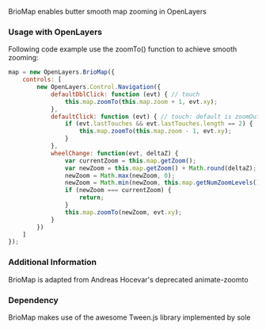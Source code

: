 BrioMap enables butter smooth map zooming in OpenLayers

### Usage with OpenLayers ###

Following code example use the zoomTo() function to achieve smooth zooming:

```javascript
map = new OpenLayers.BrioMap({
	controls: [
		new OpenLayers.Control.Navigation({
			defaultDblClick: function (evt) { // touch
				this.map.zoomTo(this.map.zoom + 1, evt.xy);
			},
			defaultClick: function (evt) { // touch: default is zoomOut()
				if (evt.lastTouches && evt.lastTouches.length == 2) {
					this.map.zoomTo(this.map.zoom - 1, evt.xy);
				}
			},
			wheelChange: function(evt, deltaZ) {
				var currentZoom = this.map.getZoom();
				var newZoom = this.map.getZoom() + Math.round(deltaZ);
				newZoom = Math.max(newZoom, 0);
				newZoom = Math.min(newZoom, this.map.getNumZoomLevels());
				if (newZoom === currentZoom) {
					return;
				}
				this.map.zoomTo(newZoom, evt.xy);
			}
		})
	]
});
```


### Additional Information ###

BrioMap is adapted from Andreas Hocevar's deprecated animate-zoomto


### Dependency ###

BrioMap makes use of the awesome Tween.js library implemented by sole